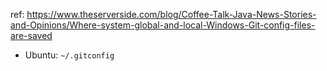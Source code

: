 ref: https://www.theserverside.com/blog/Coffee-Talk-Java-News-Stories-and-Opinions/Where-system-global-and-local-Windows-Git-config-files-are-saved

* Ubuntu: `~/.gitconfig`

